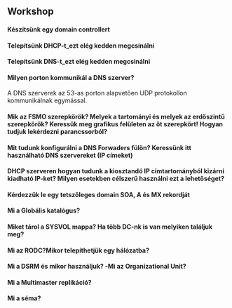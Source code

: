 
## Workshop

#### Készítsünk egy domain controllert

#### Telepítsünk DHCP-t_ezt elég kedden megcsinálni

#### Telepítsünk DNS-t_ezt elég kedden megcsinálni

#### Milyen porton kommunikál a DNS szerver?
A DNS szerverek az 53-as porton alapvetően UDP protokollon kommunikálnak egymással.
#### Mik az FSMO szerepkörök? Melyek a tartományi és melyek az erdőszintű szerepkörök? Keressük meg grafikus felületen az öt szerepkört! Hogyan tudjuk lekérdezni parancssorból?

#### Mit tudunk konfigurálni a DNS Forwaders fülön? Keressünk itt használható DNS szervereket (IP címeket)

#### DHCP szerveren hogyan tudunk a kiosztandó IP címtartományból kizárni kiadható IP-ket? Milyen esetekben célszerű használni ezt a lehetőséget?

#### Kérdezzük le egy tetszőleges domain SOA, A és MX rekordját

#### Mi a Globális katalógus?

#### Miket tárol a SYSVOL mappa? Ha több DC-nk is van melyiken találjuk meg?

#### Mi az RODC?Mikor telepíthetjük egy hálózatba?

#### Mi a DSRM és mikor használjuk? -Mi az Organizational Unit?

#### Mi a Multimaster replikáció?

#### Mi a séma?

